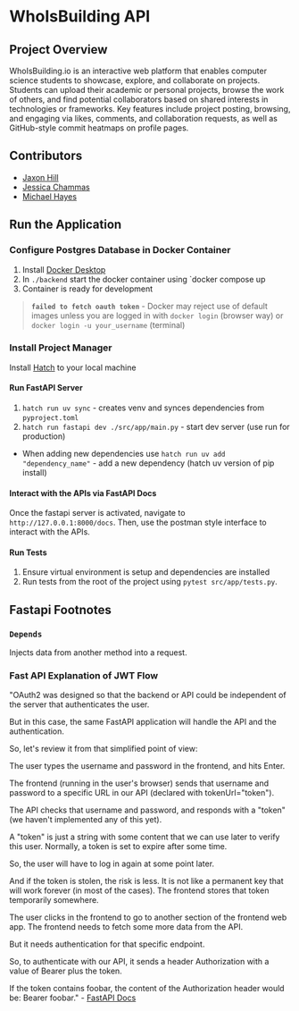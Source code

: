 # WhoIsBuilding API
## Project Overview
WhoIsBuilding.io is an interactive web platform that enables computer science students to showcase, explore, and collaborate on projects. Students can upload their academic or personal projects, browse the work of others, and find potential collaborators based on shared interests in technologies or frameworks. Key features include project posting, browsing, and engaging via likes, comments, and collaboration requests, as well as GitHub-style commit heatmaps on profile pages.

## Contributors
* [Jaxon Hill](https://github.com/jaxonhill)
* [Jessica Chammas](https://github.com/Jessica-Chammas)
* [Michael Hayes](https://github.com/mhayescs19)

## Run the Application
### Configure Postgres Database in Docker Container
1. Install [Docker Desktop](https://www.docker.com/products/docker-desktop/)
2. In `./backend` start the docker container using `docker compose up
3. Container is ready for development
> **`failed to fetch oauth token`** - Docker may reject use of default images unless you are logged in with `docker login` (browser way) or `docker login -u your_username` (terminal)

### Install Project Manager
Install [Hatch](https://hatch.pypa.io/latest/) to your local machine
#### Run FastAPI Server
1. `hatch run uv sync` - creates venv and synces dependencies from `pyproject.toml`
2. `hatch run fastapi dev ./src/app/main.py` - start dev server (use run for production)
* When adding new dependencies use `hatch run uv add "dependency_name"` - add a new dependency (hatch uv version of pip install)



#### Interact with the APIs via FastAPI Docs
Once the fastapi server is activated, navigate to `http://127.0.0.1:8000/docs`. Then, use the postman style interface to interact with the APIs.

#### Run Tests
1. Ensure virtual environment is setup and dependencies are installed
2. Run tests from the root of the project using `pytest src/app/tests.py`.

## Fastapi Footnotes
### `Depends`
Injects data from another method into a request.

### Fast API Explanation of JWT Flow
"OAuth2 was designed so that the backend or API could be independent of the server that authenticates the user.

But in this case, the same FastAPI application will handle the API and the authentication.

So, let's review it from that simplified point of view:

The user types the username and password in the frontend, and hits Enter.  

The frontend (running in the user's browser) sends that username and password to a specific URL in our API (declared with tokenUrl="token").  

The API checks that username and password, and responds with a "token" (we haven't implemented any of this yet).  

A "token" is just a string with some content that we can use later to verify this user.
Normally, a token is set to expire after some time.  

So, the user will have to log in again at some point later.  

And if the token is stolen, the risk is less. It is not like a permanent key that will work forever (in most of the cases).
The frontend stores that token temporarily somewhere.  

The user clicks in the frontend to go to another section of the frontend web app.
The frontend needs to fetch some more data from the API.  

But it needs authentication for that specific endpoint. 
 
So, to authenticate with our API, it sends a header Authorization with a value of Bearer plus the token.  

If the token contains foobar, the content of the Authorization header would be: Bearer foobar." - [FastAPI Docs](https://fastapi.tiangolo.com/tutorial/security/first-steps/#the-password-flow)

